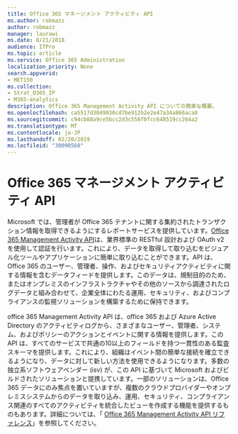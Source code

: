 ```yaml
---
title: Office 365 マネージメント アクティビティ API
ms.author: robmazz
author: robmazz
manager: laurawi
ms.date: 8/21/2018
audience: ITPro
ms.topic: article
ms.service: Office 365 Administration
localization_priority: None
search.appverid:
- MET150
ms.collection:
- Strat_O365_IP
- M365-analytics
description: Office 365 Management Activity API についての簡単な概要。
ms.openlocfilehash: ca5517d3049830cd7be912b2e2e47a34a866aca0
ms.sourcegitcommit: c94cb88a9ce5bcc2d3c558f0fcc648519cc264a2
ms.translationtype: MT
ms.contentlocale: ja-JP
ms.lasthandoff: 02/20/2019
ms.locfileid: "30090560"
---
```

# <a name="office-365-management-activity-api"></a>Office 365 マネージメント アクティビティ API
Microsoft では、管理者が Office 365 テナントに関する集約されたトランザクション情報を取得できるようにするレポートサービスを提供しています。[Office 365 Management Activity API](https://docs.microsoft.com/office/office-365-management-api/office-365-management-apis-overview)は、業界標準の RESTful 設計および OAuth v2 を使用して認証を行います。これにより、データを取得して取り込むをビジュアル化ツールやアプリケーションに簡単に取り込むことができます。API は、Office 365 のユーザー、管理者、操作、およびセキュリティアクティビティに関する情報を含むデータフィードを提供します。このデータは、規制目的のため、またはオンプレミスのインフラストラクチャやその他のソースから調達されたログデータと組み合わせて、企業全体にわたる運用、セキュリティ、およびコンプライアンスの監視ソリューションを構築するために保持できます。

office 365 Management Activity API は、office 365 および Azure Active Directory のアクティビティログから、さまざまなユーザー、管理者、システム、およびポリシーのアクションとイベントに関する情報を提供します。この API は、すべてのサービスで共通の10以上のフィールドを持つ一貫性のある監査スキーマを提供します。これにより、組織はイベント間の簡単な接続を確立できるようになり、データに対して新しい方法を使用できるようになります。多数の独立系ソフトウェアベンダー (isv) が、この API に基づいて Microsoft およびビルドされたソリューションと提携しています。一部のソリューションは、Office 365 データにのみ焦点を置いていますが、複数のクラウドプロバイダーやオンプレミスシステムからのデータを取り込み、運用、セキュリティ、コンプライアンス関連のすべてのアクティビティを統合したビューを作成する機能を提供するものもあります。詳細については、「 [Office 365 Management Activity API リファレンス](https://docs.microsoft.com/office/office-365-management-api/office-365-management-activity-api-reference)」を参照してください。

